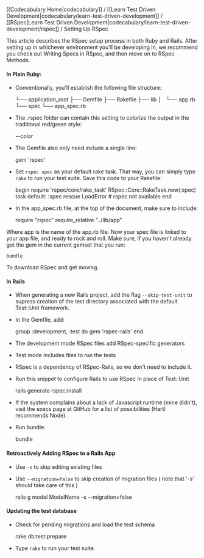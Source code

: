 [[Codecabulary Home|codecabulary]] / [[Learn Test Driven Development|codecabulary/learn-test-driven-development]] / [[RSpec|Learn Test Driven Development|codecabulary/learn-test-driven-development/rspec]] / Setting Up RSpec

<!-- ---title: Setting Up RSpec -->

This article describes the RSpec setup process in both Ruby and Rails. After setting up in whichever environment you'll be developing in, we recommend you check out Writing Specs in RSpec, and then move on to RSpec Methods.

#### In Plain Ruby:

* Conventionally, you'll establish the following file structure:

    └── application_root
        ├── Gemfile
        ├── Rakefile
        ├── lib
        │   └── app.rb
        └── spec
            └── app_spec.rb

* The .rspec folder can contain this setting to colorize the output in the traditional red/green style:

    --color

* The Gemfile also only need include a single line:

    gem 'rspec'

* Set `rspec spec` as your default rake task. That way, you can simply type `rake` to run your test suite. Save this code to your Rakefile:

    begin
      require 'rspec/core/rake_task'
      RSpec::Core::RakeTask.new(:spec)
      task default: :spec
    rescue LoadError
      # rspec not available
    end

* In the app_spec.rb file, at the top of the document, make sure to include:

    require "rspec"
    require_relative "../lib/app"

Where app is the name of the app.rb file. Now your spec file is linked to your app file, and ready to rock and roll. Make sure, if you haven't already got the gem in the current gemset that you run:

    bundle

To download RSpec and get moving.

#### In Rails

* When generating a new Rails project, add the flag ``--skip-test-unit`` to supress creation of the test directory associated with the default Test::Unit framework.
* In the Gemfile, add:

    group :development, :test do
      gem 'rspec-rails'
    end

* The development mode RSpec files add RSpec-specific generators
* Test mode includes files to run the tests
* RSpec is a dependency of RSpec-Rails, so we don't need to include it.
* Run this snippet to configure Rails to use RSpec in place of Test::Unit

    rails generate rspec:install

* If the system complains about a lack of Javascript runtime (mine didn't), visit the execs page at GitHub for a list of possibilities (Hartl recommends Node).
* Run bundle:

    bundle

#### Retroactively Adding RSpec to a Rails App

* Use `-s` to skip editing existing files
* Use `--migration=false` to skip creation of migration files ( note that '-s' should take care of this )

    rails g model ModelName -s --migration=false

#### Updating the test database

* Check for pending migrations and load the test schema

    rake db:test:prepare

* Type `rake` to run your test suite.
